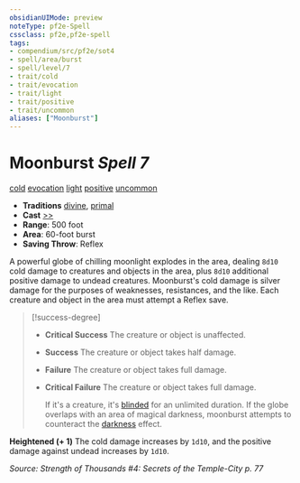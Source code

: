 ```yaml
---
obsidianUIMode: preview
noteType: pf2e-Spell
cssclass: pf2e,pf2e-spell
tags:
- compendium/src/pf2e/sot4
- spell/area/burst
- spell/level/7
- trait/cold
- trait/evocation
- trait/light
- trait/positive
- trait/uncommon
aliases: ["Moonburst"]
---
```

# Moonburst *Spell 7*   
[cold](rules/traits/cold.md "Cold Energy & Element Trait")  [evocation](rules/traits/evocation.md "Evocation School Trait")  [light](rules/traits/light.md "Light Effect Trait")  [positive](rules/traits/positive.md "Positive Energy & Element Trait")  [uncommon](rules/traits/uncommon.md "Uncommon Rarity Trait")  

- **Traditions** [divine](rules/traits/divine.md "Divine Tradition Trait"), [primal](rules/traits/primal.md "Primal Tradition Trait")
- **Cast** [>>](rules/core-rulebook/chapter-9-playing-the-game.md#Actions "Two-Action") 
- **Range**: 500 foot
- **Area**: 60-foot burst
- **Saving Throw**: Reflex

A powerful globe of chilling moonlight explodes in the area, dealing `8d10` cold damage to creatures and objects in the area, plus `8d10` additional positive damage to undead creatures. Moonburst's cold damage is silver damage for the purposes of weaknesses, resistances, and the like. Each creature and object in the area must attempt a Reflex save.

> [!success-degree] 
> - **Critical Success** The creature or object is unaffected.
> - **Success** The creature or object takes half damage.
> - **Failure** The creature or object takes full damage.
> - **Critical Failure** The creature or object takes full damage.
>
>    If it's a creature, it's [blinded](rules/conditions.md#Blinded) for an unlimited duration. If the globe overlaps with an area of magical darkness, moonburst attempts to counteract the [darkness](rules/traits/darkness.md "Darkness Effect Trait") effect.

**Heightened (+ 1)** The cold damage increases by `1d10`, and the positive damage against undead increases by `1d10`.

*Source: Strength of Thousands #4: Secrets of the Temple-City p. 77*